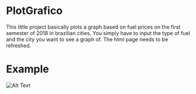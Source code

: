 # PlotGrafico
This little project basically plots a graph based on fuel prices on the first semester of 2018 in brazilian cities.
You simply have to input the type of fuel and the city you want to see a graph of. The html page needs to be refreshed.
# Example
![Alt Text](https://media.giphy.com/media/LOc7cnULC7C0rTb16n/giphy.gif)
